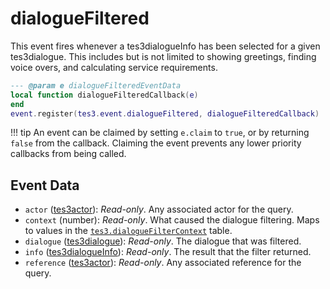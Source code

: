 # dialogueFiltered
<div class="search_terms" style="display: none">dialoguefiltered</div>

<!---
	This file is autogenerated. Do not edit this file manually. Your changes will be ignored.
	More information: https://github.com/MWSE/MWSE/tree/master/docs
-->

This event fires whenever a tes3dialogueInfo has been selected for a given tes3dialogue. This includes but is not limited to showing greetings, finding voice overs, and calculating service requirements.

```lua
--- @param e dialogueFilteredEventData
local function dialogueFilteredCallback(e)
end
event.register(tes3.event.dialogueFiltered, dialogueFilteredCallback)
```

!!! tip
	An event can be claimed by setting `e.claim` to `true`, or by returning `false` from the callback. Claiming the event prevents any lower priority callbacks from being called.

## Event Data

* `actor` ([tes3actor](../../types/tes3actor)): *Read-only*. Any associated actor for the query.
* `context` (number): *Read-only*. What caused the dialogue filtering. Maps to values in the [`tes3.dialogueFilterContext`](https://mwse.github.io/MWSE/references/dialogue-filter-context/) table.
* `dialogue` ([tes3dialogue](../../types/tes3dialogue)): *Read-only*. The dialogue that was filtered.
* `info` ([tes3dialogueInfo](../../types/tes3dialogueInfo)): *Read-only*. The result that the filter returned.
* `reference` ([tes3actor](../../types/tes3actor)): *Read-only*. Any associated reference for the query.

